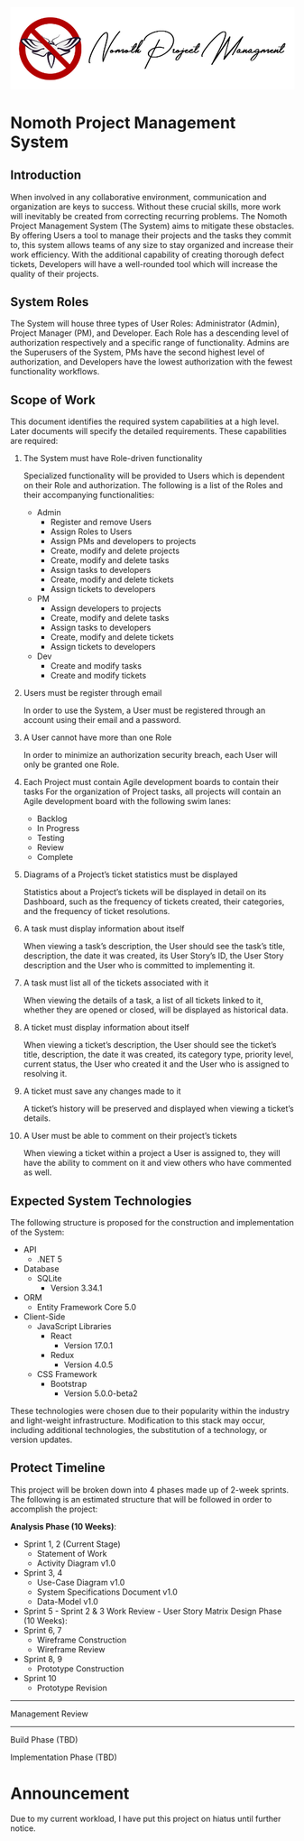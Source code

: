 ![](https://github.com/KeethSpindler/Nomoth/blob/master/assets/logo/Nomoth-Logo-Script.png?raw=true)

# Nomoth Project Management System

## Introduction

When involved in any collaborative environment, communication and organization are keys to success. Without these crucial skills, more work will inevitably be created from correcting recurring problems. The Nomoth Project Management System (The System) aims to mitigate these obstacles. By offering Users a tool to manage their projects and the tasks they commit to, this system allows teams of any size to stay organized and increase their work efficiency. With the additional capability of creating thorough defect tickets, Developers will have a well-rounded tool which will increase the quality of their projects.

## System Roles

The System will house three types of User Roles: Administrator (Admin), Project Manager (PM), and Developer. Each Role has a descending level of authorization respectively and a specific range of functionality. Admins are the Superusers of the System, PMs have the second highest level of authorization, and Developers have the lowest authorization with the fewest functionality workflows.

## Scope of Work

This document identifies the required system capabilities at a high level. Later documents will specify the detailed requirements. These capabilities are required:

1. The System must have Role-driven functionality

   Specialized functionality will be provided to Users which is dependent on their Role and authorization. The following is a list of the Roles and their accompanying functionalities:

   - Admin
     - Register and remove Users
     - Assign Roles to Users
     - Assign PMs and developers to projects
     - Create, modify and delete projects
     - Create, modify and delete tasks
     - Assign tasks to developers
     - Create, modify and delete tickets
     - Assign tickets to developers
   - PM
     - Assign developers to projects
     - Create, modify and delete tasks
     - Assign tasks to developers
     - Create, modify and delete tickets
     - Assign tickets to developers
   - Dev
     - Create and modify tasks
     - Create and modify tickets

2. Users must be register through email

   In order to use the System, a User must be registered through an account using their email and a password.

3. A User cannot have more than one Role

   In order to minimize an authorization security breach, each User will only be granted one Role.

4. Each Project must contain Agile development boards to contain their tasks
   For the organization of Project tasks, all projects will contain an Agile development board with the following swim lanes:
   - Backlog
   - In Progress
   - Testing
   - Review
   - Complete
5. Diagrams of a Project’s ticket statistics must be displayed

   Statistics about a Project’s tickets will be displayed in detail on its Dashboard, such as the frequency of tickets created, their categories, and the frequency of ticket resolutions.

6. A task must display information about itself

   When viewing a task’s description, the User should see the task’s title, description, the date it was created, its User Story’s ID, the User Story description and the User who is committed to implementing it.

7. A task must list all of the tickets associated with it

   When viewing the details of a task, a list of all tickets linked to it, whether they are opened or closed, will be displayed as historical data.

8. A ticket must display information about itself

   When viewing a ticket’s description, the User should see the ticket’s title, description, the date it was created, its category type, priority level, current status, the User who created it and the User who is assigned to resolving it.

9. A ticket must save any changes made to it

   A ticket’s history will be preserved and displayed when viewing a ticket’s details.

10. A User must be able to comment on their project’s tickets

    When viewing a ticket within a project a User is assigned to, they will have the ability to comment on it and view others who have commented as well.

## Expected System Technologies

The following structure is proposed for the construction and implementation of the System:

- API
  - .NET 5
- Database
  - SQLite
    - Version 3.34.1
- ORM
  - Entity Framework Core 5.0
- Client-Side
  - JavaScript Libraries
    - React
      - Version 17.0.1
    - Redux
      - Version 4.0.5
  - CSS Framework
    - Bootstrap
      - Version 5.0.0-beta2

These technologies were chosen due to their popularity within the industry and light-weight infrastructure. Modification to this stack may occur, including additional technologies, the substitution of a technology, or version updates.

## Protect Timeline

This project will be broken down into 4 phases made up of 2-week sprints. The following is an estimated structure that will be followed in order to accomplish the project:

**Analysis Phase (10 Weeks)**:

- Sprint 1, 2 (Current Stage)
  - Statement of Work
  - Activity Diagram v1.0
- Sprint 3, 4
  - Use-Case Diagram v1.0
  - System Specifications Document v1.0
  - Data-Model v1.0
- Sprint 5 - Sprint 2 & 3 Work Review - User Story Matrix
  Design Phase (10 Weeks):
- Sprint 6, 7
  - Wireframe Construction
  - Wireframe Review
- Sprint 8, 9
  - Prototype Construction
- Sprint 10
  - Prototype Revision

---

Management Review

---

Build Phase (TBD)

Implementation Phase (TBD)

# Announcement 

Due to my current workload, I have put this project on hiatus until further notice. 
